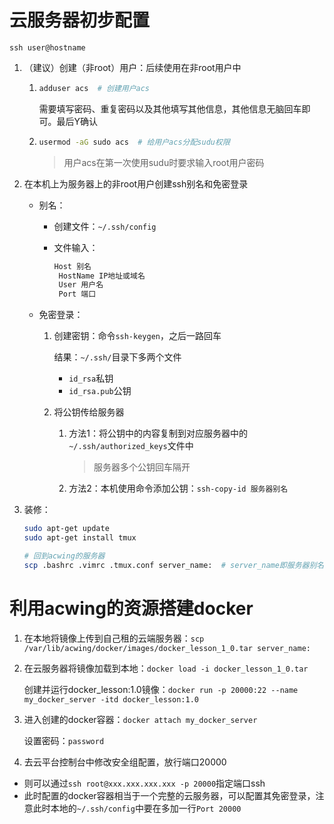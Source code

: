 # 云服务器初步配置

`ssh user@hostname`

1. （建议）创建（非root）用户：后续使用在非root用户中

   1. ```bash
      adduser acs  # 创建用户acs
      ```

      需要填写密码、重复密码以及其他填写其他信息，其他信息无脑回车即可。最后Y确认

   2. ```bash
      usermod -aG sudo acs  # 给用户acs分配sudu权限
      ```

      > 用户acs在第一次使用sudu时要求输入root用户密码

2. 在本机上为服务器上的非root用户创建ssh别名和免密登录

   + 别名：

     + 创建文件：`~/.ssh/config`

     + 文件输入：

       ```bash
       Host 别名
       	HostName IP地址或域名
       	User 用户名
       	Port 端口
       ```

   + 免密登录：

     1. 创建密钥：命令`ssh-keygen`，之后一路回车

        结果：`~/.ssh/`目录下多两个文件

        + `id_rsa`私钥
        + `id_rsa.pub`公钥

     2. 将公钥传给服务器

        1. 方法1：将公钥中的内容复制到对应服务器中的`~/.ssh/authorized_keys`文件中

           > 服务器多个公钥回车隔开

        2. 方法2：本机使用命令添加公钥：`ssh-copy-id 服务器别名`

3. 装修：

   ```bash
   sudo apt-get update
   sudo apt-get install tmux
   
   # 回到acwing的服务器
   scp .bashrc .vimrc .tmux.conf server_name:  # server_name即服务器别名
   ```

# 利用acwing的资源搭建docker

1. 在本地将镜像上传到自己租的云端服务器：`scp /var/lib/acwing/docker/images/docker_lesson_1_0.tar server_name:`

2. 在云服务器将镜像加载到本地：`docker load -i docker_lesson_1_0.tar`

   创建并运行docker_lesson:1.0镜像：`docker run -p 20000:22 --name my_docker_server -itd docker_lesson:1.0 `

3. 进入创建的docker容器：`docker attach my_docker_server`

   设置密码：`password`

4. 去云平台控制台中修改安全组配置，放行端口20000

+ 则可以通过`ssh root@xxx.xxx.xxx.xxx -p 20000`指定端口ssh
+ 此时配置的docker容器相当于一个完整的云服务器，可以配置其免密登录，注意此时本地的`~/.ssh/config`中要在多加一行`Port 20000`